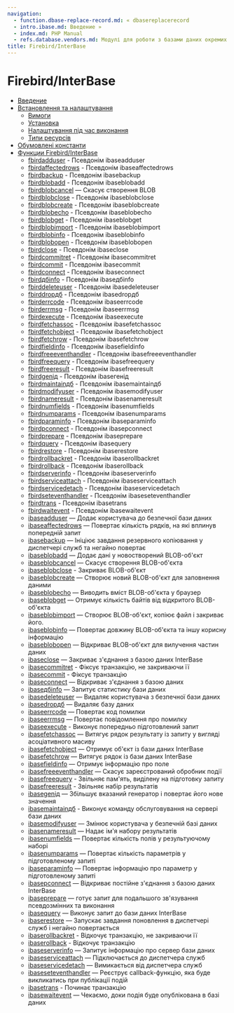 ```yaml
---
navigation:
  - function.dbase-replace-record.md: « dbasereplacerecord
  - intro.ibase.md: Введение »
  - index.md: PHP Manual
  - refs.database.vendors.md: Модулі для роботи з базами даних окремих виробників
title: Firebird/InterBase
---
```

# Firebird/InterBase

-   [Введение](intro.ibase.md)
-   [Встановлення та налаштування](ibase.setup.md)
    -   [Вимоги](ibase.requirements.md)
    -   [Установка](ibase.installation.md)
    -   [Налаштування під час виконання](ibase.configuration.md)
    -   [Типи ресурсів](ibase.resources.md)
-   [Обумовлені константи](ibase.constants.md)
-   [Функции Firebird/InterBase](ref.ibase.md)
    -   [fbirdadduser](function.fbird-add-user.md) - Псевдонім ibaseadduser
    -   [fbirdaffectedrows](function.fbird-affected-rows.md) - Псевдонім ibaseaffectedrows
    -   [fbirdbackup](function.fbird-backup.md) - Псевдонім ibasebackup
    -   [fbirdblobadd](function.fbird-blob-add.md) - Псевдонім ibaseblobadd
    -   [fbirdblobcancel](function.fbird-blob-cancel.md) — Скасує створення BLOB
    -   [fbirdblobclose](function.fbird-blob-close.md) - Псевдонім ibaseblobclose
    -   [fbirdblobcreate](function.fbird-blob-create.md) - Псевдонім ibaseblobcreate
    -   [fbirdblobecho](function.fbird-blob-echo.md) - Псевдонім ibaseblobecho
    -   [fbirdblobget](function.fbird-blob-get.md) - Псевдонім ibaseblobget
    -   [fbirdblobimport](function.fbird-blob-import.md) - Псевдонім ibaseblobimport
    -   [fbirdblobinfo](function.fbird-blob-info.md) - Псевдонім ibaseblobinfo
    -   [fbirdblobopen](function.fbird-blob-open.md) - Псевдонім ibaseblobopen
    -   [fbirdclose](function.fbird-close.md) - Псевдонім ibaseclose
    -   [fbirdcommitret](function.fbird-commit-ret.md) - Псевдонім ibasecommitret
    -   [fbirdcommit](function.fbird-commit.md) - Псевдонім ibasecommit
    -   [fbirdconnect](function.fbird-connect.md) - Псевдонім ibaseconnect
    -   [fbirdдбinfo](function.fbird-db-info.md) - Псевдонім ibaseдбinfo
    -   [fbirddeleteuser](function.fbird-delete-user.md) - Псевдонім ibasedeleteuser
    -   [fbirddropдб](function.fbird-drop-db.md) - Псевдонім ibasedropдб
    -   [fbirderrcode](function.fbird-errcode.md) - Псевдонім ibaseerrcode
    -   [fbirderrmsg](function.fbird-errmsg.md) - Псевдонім ibaseerrmsg
    -   [fbirdexecute](function.fbird-execute.md) - Псевдонім ibaseexecute
    -   [fbirdfetchassoc](function.fbird-fetch-assoc.md) - Псевдонім ibasefetchassoc
    -   [fbirdfetchobject](function.fbird-fetch-object.md) - Псевдонім ibasefetchobject
    -   [fbirdfetchrow](function.fbird-fetch-row.md) - Псевдонім ibasefetchrow
    -   [fbirdfieldinfo](function.fbird-field-info.md) - Псевдонім ibasefieldinfo
    -   [fbirdfreeeventhandler](function.fbird-free-event-handler.md) - Псевдонім ibasefreeeventhandler
    -   [fbirdfreequery](function.fbird-free-query.md) - Псевдонім ibasefreequery
    -   [fbirdfreeresult](function.fbird-free-result.md) - Псевдонім ibasefreeresult
    -   [fbirdgenід](function.fbird-gen-id.md) - Псевдонім ibaseгенід
    -   [fbirdmaintainдб](function.fbird-maintain-db.md) - Псевдонім ibasemaintainдб
    -   [fbirdmodifyuser](function.fbird-modify-user.md) - Псевдонім ibasemodifyuser
    -   [fbirdnameresult](function.fbird-name-result.md) - Псевдонім ibasenameresult
    -   [fbirdnumfields](function.fbird-num-fields.md) - Псевдонім ibasenumfields
    -   [fbirdnumparams](function.fbird-num-params.md) - Псевдонім ibasenumparams
    -   [fbirdparaminfo](function.fbird-param-info.md) - Псевдонім ibaseparaminfo
    -   [fbirdpconnect](function.fbird-pconnect.md) - Псевдонім ibasepconnect
    -   [fbirdprepare](function.fbird-prepare.md) - Псевдонім ibaseprepare
    -   [fbirdquery](function.fbird-query.md) - Псевдонім ibasequery
    -   [fbirdrestore](function.fbird-restore.md) - Псевдонім ibaserestore
    -   [fbirdrollbackret](function.fbird-rollback-ret.md) - Псевдонім ibaserollbackret
    -   [fbirdrollback](function.fbird-rollback.md) - Псевдонім ibaserollback
    -   [fbirdserverinfo](function.fbird-server-info.md) - Псевдонім ibaseserverinfo
    -   [fbirdserviceattach](function.fbird-service-attach.md) - Псевдонім ibaseserviceattach
    -   [fbirdservicedetach](function.fbird-service-detach.md) - Псевдонім ibaseservicedetach
    -   [fbirdseteventhandler](function.fbird-set-event-handler.md) - Псевдонім ibaseseteventhandler
    -   [fbirdtrans](function.fbird-trans.md) - Псевдонім ibasetrans
    -   [fbirdwaitevent](function.fbird-wait-event.md) - Псевдонім ibasewaitevent
    -   [ibaseadduser](function.ibase-add-user.md) — Додає користувача до безпечної бази даних
    -   [ibaseaffectedrows](function.ibase-affected-rows.md) — Повертає кількість рядків, на які вплинув попередній запит
    -   [ibasebackup](function.ibase-backup.md) — Ініціює завдання резервного копіювання у диспетчері служб та негайно повертає
    -   [ibaseblobadd](function.ibase-blob-add.md) — Додає дані у новостворений BLOB-об'єкт
    -   [ibaseblobcancel](function.ibase-blob-cancel.md) — Скасує створення BLOB-об'єкта
    -   [ibaseblobclose](function.ibase-blob-close.md) - Закриває BLOB-об'єкт
    -   [ibaseblobcreate](function.ibase-blob-create.md) — Створює новий BLOB-об'єкт для заповнення даними
    -   [ibaseblobecho](function.ibase-blob-echo.md) — Виводить вміст BLOB-об'єкта у браузер
    -   [ibaseblobget](function.ibase-blob-get.md) — Отримує кількість байтів від відкритого BLOB-об'єкта
    -   [ibaseblobimport](function.ibase-blob-import.md) — Створює BLOB-об'єкт, копіює файл і закриває його.
    -   [ibaseblobinfo](function.ibase-blob-info.md) — Повертає довжину BLOB-об'єкта та іншу корисну інформацію
    -   [ibaseblobopen](function.ibase-blob-open.md) — Відкриває BLOB-об'єкт для вилучення частин даних
    -   [ibaseclose](function.ibase-close.md) — Закриває з'єднання з базою даних InterBase
    -   [ibasecommitret](function.ibase-commit-ret.md) - Фіксує транзакцію, не закриваючи її
    -   [ibasecommit](function.ibase-commit.md) - Фіксує транзакцію
    -   [ibaseconnect](function.ibase-connect.md) — Відкриває з'єднання з базою даних
    -   [ibaseдбinfo](function.ibase-db-info.md) — Запитує статистику бази даних
    -   [ibasedeleteuser](function.ibase-delete-user.md) — Видаляє користувача з безпечної бази даних
    -   [ibasedropдб](function.ibase-drop-db.md) — Видаляє базу даних
    -   [ibaseerrcode](function.ibase-errcode.md) — Повертає код помилки
    -   [ibaseerrmsg](function.ibase-errmsg.md) — Повертає повідомлення про помилку
    -   [ibaseexecute](function.ibase-execute.md) - Виконує попередньо підготовлений запит
    -   [ibasefetchassoc](function.ibase-fetch-assoc.md) — Витягує рядок результату із запиту у вигляді асоціативного масиву
    -   [ibasefetchobject](function.ibase-fetch-object.md) — Отримує об'єкт із бази даних InterBase
    -   [ibasefetchrow](function.ibase-fetch-row.md) — Витягує рядок із бази даних InterBase
    -   [ibasefieldinfo](function.ibase-field-info.md) — Отримує інформацію про поле
    -   [ibasefreeeventhandler](function.ibase-free-event-handler.md) — Скасує зареєстрований обробник події
    -   [ibasefreequery](function.ibase-free-query.md) - Звільняє пам'ять, виділену на підготовку запиту
    -   [ibasefreeresult](function.ibase-free-result.md) - Звільняє набір результатів
    -   [ibasegenід](function.ibase-gen-id.md) — Збільшує вказаний генератор і повертає його нове значення
    -   [ibasemaintainдб](function.ibase-maintain-db.md) - Виконує команду обслуговування на сервері бази даних
    -   [ibasemodifyuser](function.ibase-modify-user.md) — Змінює користувача у безпечній базі даних
    -   [ibasenameresult](function.ibase-name-result.md) — Надає ім'я набору результатів
    -   [ibasenumfields](function.ibase-num-fields.md) — Повертає кількість полів у результуючому наборі
    -   [ibasenumparams](function.ibase-num-params.md) — Повертає кількість параметрів у підготовленому запиті
    -   [ibaseparaminfo](function.ibase-param-info.md) — Повертає інформацію про параметр у підготовленому запиті
    -   [ibasepconnect](function.ibase-pconnect.md) — Відкриває постійне з'єднання з базою даних InterBase
    -   [ibaseprepare](function.ibase-prepare.md) — готує запит для подальшого зв'язування псевдозмінних та виконання
    -   [ibasequery](function.ibase-query.md) — Виконує запит до бази даних InterBase
    -   [ibaserestore](function.ibase-restore.md) — Запускає завдання поновлення в диспетчері служб і негайно повертається
    -   [ibaserollbackret](function.ibase-rollback-ret.md) - Відкочує транзакцію, не закриваючи її
    -   [ibaserollback](function.ibase-rollback.md) - Відкочує транзакцію
    -   [ibaseserverinfo](function.ibase-server-info.md) — Запитує інформацію про сервер бази даних
    -   [ibaseserviceattach](function.ibase-service-attach.md) — Підключається до диспетчера служб
    -   [ibaseservicedetach](function.ibase-service-detach.md) — Вимикається від диспетчера служб
    -   [ibaseseteventhandler](function.ibase-set-event-handler.md) — Реєструє callback-функцію, яка буде викликатись при публікації подій
    -   [ibasetrans](function.ibase-trans.md) - Починає транзакцію
    -   [ibasewaitevent](function.ibase-wait-event.md) — Чекаємо, доки подія буде опублікована в базі даних
